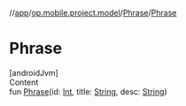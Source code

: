 //[app](../../../index.md)/[op.mobile.project.model](../index.md)/[Phrase](index.md)/[Phrase](-phrase.md)



# Phrase  
[androidJvm]  
Content  
fun [Phrase](-phrase.md)(id: [Int](https://kotlinlang.org/api/latest/jvm/stdlib/kotlin/-int/index.html), title: [String](https://kotlinlang.org/api/latest/jvm/stdlib/kotlin/-string/index.html), desc: [String](https://kotlinlang.org/api/latest/jvm/stdlib/kotlin/-string/index.html))  



